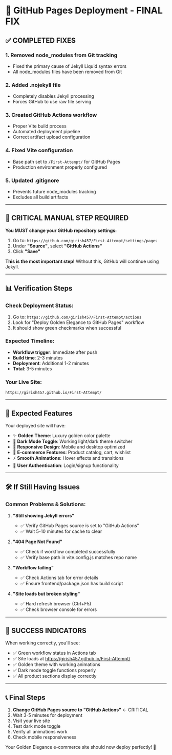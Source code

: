 # 🎯 GitHub Pages Deployment - FINAL FIX

## ✅ COMPLETED FIXES

### 1. **Removed node_modules from Git tracking**
- Fixed the primary cause of Jekyll Liquid syntax errors
- All node_modules files have been removed from Git

### 2. **Added .nojekyll file**
- Completely disables Jekyll processing
- Forces GitHub to use raw file serving

### 3. **Created GitHub Actions workflow**
- Proper Vite build process
- Automated deployment pipeline
- Correct artifact upload configuration

### 4. **Fixed Vite configuration**
- Base path set to `/First-Attempt/` for GitHub Pages
- Production environment properly configured

### 5. **Updated .gitignore**
- Prevents future node_modules tracking
- Excludes all build artifacts

---

## 🚨 **CRITICAL MANUAL STEP REQUIRED**

**You MUST change your GitHub repository settings:**

1. Go to: `https://github.com/girish457/First-Attempt/settings/pages`
2. Under **"Source"**, select **"GitHub Actions"**
3. Click **"Save"**

**This is the most important step!** Without this, GitHub will continue using Jekyll.

---

## 📊 **Verification Steps**

### Check Deployment Status:
1. Go to: `https://github.com/girish457/First-Attempt/actions`
2. Look for "Deploy Golden Elegance to GitHub Pages" workflow
3. It should show green checkmarks when successful

### Expected Timeline:
- **Workflow trigger**: Immediate after push
- **Build time**: 2-3 minutes
- **Deployment**: Additional 1-2 minutes
- **Total**: 3-5 minutes

### Your Live Site:
`https://girish457.github.io/First-Attempt/`

---

## 🎨 **Expected Features**

Your deployed site will have:
- ✨ **Golden Theme**: Luxury golden color palette
- 🌙 **Dark Mode Toggle**: Working light/dark theme switcher
- 📱 **Responsive Design**: Mobile and desktop optimized
- 🛒 **E-commerce Features**: Product catalog, cart, wishlist
- ⚡ **Smooth Animations**: Hover effects and transitions
- 🔐 **User Authentication**: Login/signup functionality

---

## 🛠️ **If Still Having Issues**

### Common Problems & Solutions:

1. **"Still showing Jekyll errors"**
   - ✅ Verify GitHub Pages source is set to "GitHub Actions"
   - ✅ Wait 5-10 minutes for cache to clear

2. **"404 Page Not Found"**
   - ✅ Check if workflow completed successfully
   - ✅ Verify base path in vite.config.js matches repo name

3. **"Workflow failing"**
   - ✅ Check Actions tab for error details
   - ✅ Ensure frontend/package.json has build script

4. **"Site loads but broken styling"**
   - ✅ Hard refresh browser (Ctrl+F5)
   - ✅ Check browser console for errors

---

## 🎉 **SUCCESS INDICATORS**

When working correctly, you'll see:
- ✅ Green workflow status in Actions tab
- ✅ Site loads at https://girish457.github.io/First-Attempt/
- ✅ Golden theme with working animations
- ✅ Dark mode toggle functions properly
- ✅ All product sections display correctly

---

## 📞 **Final Steps**

1. **Change GitHub Pages source to "GitHub Actions"** ← CRITICAL
2. Wait 3-5 minutes for deployment
3. Visit your live site
4. Test dark mode toggle
5. Verify all animations work
6. Check mobile responsiveness

Your Golden Elegance e-commerce site should now deploy perfectly! 🚀